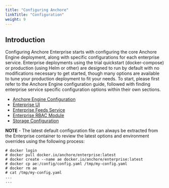 ```yaml
---
title: "Configuring Anchore"
linkTitle: "Configuration"
weight: 9
---
```


## Introduction

Configuring Anchore Enterprise starts with configuring the core Anchore Engine deployment, along with specific configurations for each enterprise service.  Enterprise deployments using the trial quickstart (docker-compose) or production (using Helm or other) are designed to run by default with no modifications necessary to get started, though many options are available to tune your production deployment to fit your needs.  To start, please first refer to the Anchore Engine configuration guide, followed with finding enterprise service specific configuration options within their own sections.

- [Anchore Engine Configuration](/docs/engine/engine_installation/configuration/)
- [Enterprise UI](/docs/installation/ui/)
- [Enterprise Feeds Service](/docs/installation/feeds/)
- [Enterprise RBAC Module](/docs/installation/rbac/)
- [Storage Configuration](/docs/installation/storage/)

**NOTE** - The latest default configuration file can always be extracted from the Enterprise container to review the latest options and environment overrides using the following process:

```
# docker login
# docker pull docker.io/anchore/enterprise:latest
# docker create --name ae docker.io/anchore/enterprise:latest
# docker cp ae:/config/config.yaml /tmp/my-config.yaml
# docker rm ae
# cat /tmp/my-config.yaml
...
...

```